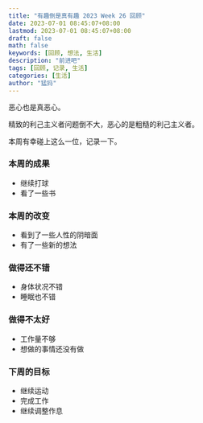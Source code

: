 ```yaml
---
title: "有趣倒是真有趣 2023 Week 26 回顾"
date: 2023-07-01 08:45:07+08:00
lastmod: 2023-07-01 08:45:07+08:00
draft: false
math: false
keywords: [回顾, 想法, 生活]
description: "前进吧"
tags: [回顾, 记录, 生活]
categories: [生活]
author: "猛犸"
---
```


恶心也是真恶心。

精致的利己主义者问题倒不大，恶心的是粗糙的利己主义者。

本周有幸碰上这么一位，记录一下。

### 本周的成果

- 继续打球
- 看了一些书

### 本周的改变

- 看到了一些人性的阴暗面
- 有了一些新的想法

### 做得还不错

- 身体状况不错
- 睡眠也不错

### 做得不太好

- 工作量不够
- 想做的事情还没有做

### 下周的目标

- 继续运动
- 完成工作
- 继续调整作息
